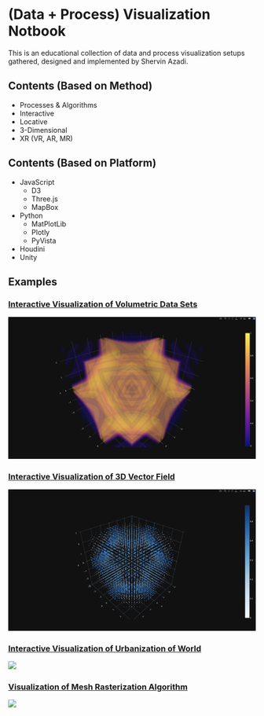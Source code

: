 # (Data + Process) Visualization Notbook

This is an educational collection of data and process visualization setups gathered, designed and implemented by Shervin Azadi.

## Contents (Based on Method)

- Processes & Algorithms
- Interactive
- Locative
- 3-Dimensional
- XR (VR, AR, MR)

## Contents (Based on Platform)

- JavaScript
  - D3
  - Three.js
  - MapBox
- Python
  - MatPlotLib
  - Plotly
  - PyVista
- Houdini
- Unity

## Examples

### [Interactive Visualization of Volumetric Data Sets](https://github.com/shervinazadi/Notebook_Visualization/blob/master/VIS/PY_Volumetric)

![](https://github.com/shervinazadi/Notebook_Visualization/blob/master/VIS/PY_Volumetric/Volumetric.png)

### [Interactive Visualization of 3D Vector Field](https://github.com/shervinazadi/Notebook_Visualization/blob/master/VIS/PY_VectorField)

![](https://github.com/shervinazadi/Notebook_Visualization/blob/master/VIS/PY_VectorField/VectorField.png)

### [Interactive Visualization of Urbanization of World](https://github.com/shervinazadi/Notebook_Visualization/blob/master/VIS/PY_Urbanization)

![](https://github.com/shervinazadi/Notebook_Visualization/blob/master/VIS/PY_Urbanization/Urbanization.png)

### [Visualization of Mesh Rasterization Algorithm](https://github.com/shervinazadi/Notebook_Visualization/tree/master/VIS/PY_Rasterization)

![](https://github.com/shervinazadi/Notebook_Visualization/blob/master/VIS/PY_Rasterization/Rasterization.gif)
